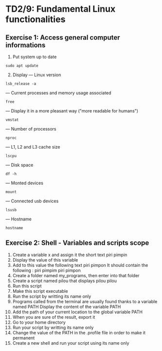 # TD2/9: Fundamental Linux functionalities  

## Exercise 1: Access general computer informations  

1. Put system up to date
```
sudo apt update  
```

2. Display
  — Linux version
```
lsb_release -a
```  

  — Current processes and memory usage associated
 ```
 free
 ```
  
  — Display it in a more pleasant way ("more readable for humans")  
```
vmstat
```

  — Number of processors  
```
nproc
```

  — L1, L2 and L3 cache size  
```
lscpu
```
  
  — Disk space  
```
df -h
```

  — Monted devices  
```
mount
```

  — Connected usb devices  
```
lsusb
```

  — Hostname  
```
hostname
```


## Exercise 2: Shell - Variables and scripts scope
1. Create a variable x and assign it the short text piri pimpin
2. Display the value of this variable
3. Add to this value the following text piri pimpon
It should contain the following : piri pimpim piri pimpon
4. Create a folder named my_programs, then enter into that folder
5. Create a script named pilou that displays pilou pilou
6. Run this script
7. Make this script executable
8. Run the script by writting its name only
9. Programs called from the terminal are usually found thanks to a variable
named PATH
Display the content of the variable PATH
10. Add the path of your current location to the global variable PATH
11. When you are sure of the result, export it
12. Go to your home directory
13. Run your script by writting its name only
14. Change the value of the PATH in the .profile file in order to make it
permanent
15. Create a new shell and run your script using its name only
